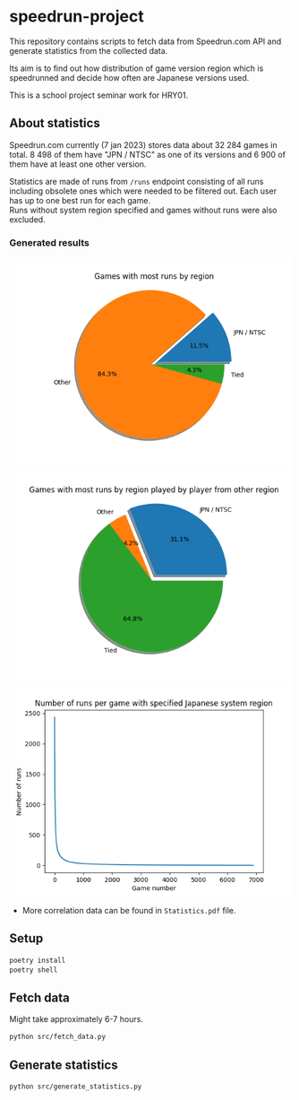 # speedrun-project
This repository contains scripts to fetch data from Speedrun.com API
and generate statistics from the collected data.  

Its aim is to find out how distribution of game version region which is speedrunned
and decide how often are Japanese versions used.    

This is a school project seminar work for HRY01.

## About statistics
Speedrun.com currently (7 jan 2023) stores data about 32 284 games in total.
8 498 of them have "JPN / NTSC" as one of its versions and 6 900 of them have at least one other version.  

Statistics are made of runs from `/runs` endpoint consisting of all runs including obsolete ones which were
needed to be filtered out. Each user has up to one best run for each game.  
Runs without system region specified and games without runs were also excluded.

### Generated results

![most_runs](./figures/games_with_most_runs_by_region.png)
![most_runs_other_region](./figures/games_with_most_runs_by_player_region.png)
![runs_per_game](./figures/runs_per_game.png)

- More correlation data can be found in `Statistics.pdf` file.

## Setup

```bash
poetry install
poetry shell
```

## Fetch data
Might take approximately 6-7 hours.

```bash
python src/fetch_data.py
```

## Generate statistics

```bash
python src/generate_statistics.py
```
